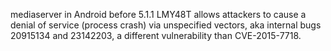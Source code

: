 mediaserver in Android before 5.1.1 LMY48T allows attackers to cause a denial of service (process crash) via unspecified vectors, aka internal bugs 20915134 and 23142203, a different vulnerability than CVE-2015-7718.